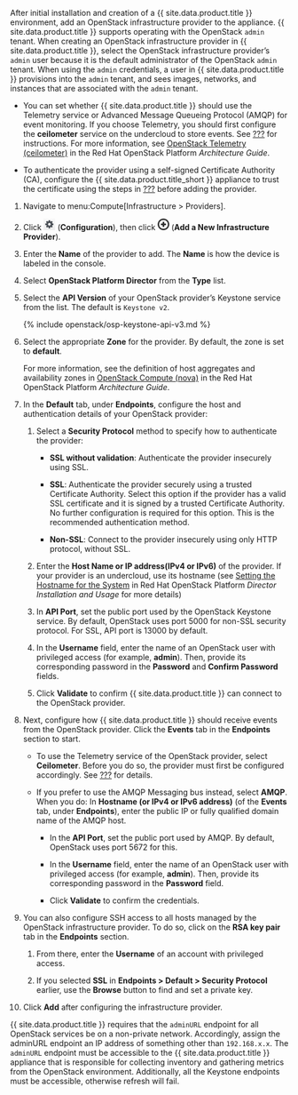 After initial installation and creation of a {{ site.data.product.title }}
environment, add an OpenStack infrastructure provider to the appliance.
{{ site.data.product.title }} supports operating with the OpenStack `admin` tenant.
When creating an OpenStack infrastructure provider in {{ site.data.product.title }},
select the OpenStack infrastructure provider’s `admin` user because it
is the default administrator of the OpenStack `admin` tenant. When using
the `admin` credentials, a user in {{ site.data.product.title }} provisions into the
`admin` tenant, and sees images, networks, and instances that are
associated with the `admin` tenant.

<div class="note">

  - You can set whether {{ site.data.product.title }} should use the Telemetry service
    or Advanced Message Queueing Protocol (AMQP) for event monitoring.
    If you choose Telemetry, you should first configure the
    **ceilometer** service on the undercloud to store events. See
    [???](#openstack-events-uc) for instructions. For more information,
    see [OpenStack Telemetry
    (ceilometer)](https://access.redhat.com/documentation/en-us/red_hat_openstack_platform/11/html-single/architecture_guide/#comp-telemetry)
    in the Red Hat OpenStack Platform *Architecture Guide*.

  - To authenticate the provider using a self-signed Certificate
    Authority (CA), configure the {{ site.data.product.title_short }} appliance to
    trust the certificate using the steps in [???](#app-self_signed_CA)
    before adding the provider.

</div>

1.  Navigate to menu:Compute\[Infrastructure \> Providers\].

2.  Click ![Configuration](/images/1847.png) (**Configuration**), then
    click ![Add a New Infrastructure Provider](/images/1862.png) (**Add
    a New Infrastructure Provider**).

3.  Enter the **Name** of the provider to add. The **Name** is how the
    device is labeled in the console.

4.  Select **OpenStack Platform Director** from the **Type** list.

5.  Select the **API Version** of your OpenStack provider’s Keystone
    service from the list. The default is `Keystone v2`.

    <div class="note">

    {% include openstack/osp-keystone-api-v3.md %}

    </div>

6.  Select the appropriate **Zone** for the provider. By default, the
    zone is set to **default**.

    <div class="note">

    For more information, see the definition of host aggregates and
    availability zones in [OpenStack Compute
    (nova)](https://access.redhat.com/documentation/en-us/red_hat_openstack_platform/11/html/architecture_guide/components#comp-compute)
    in the Red Hat OpenStack Platform *Architecture Guide*.

    </div>

7.  In the **Default** tab, under **Endpoints**, configure the host and
    authentication details of your OpenStack provider:

    1.  Select a **Security Protocol** method to specify how to
        authenticate the provider:

          - **SSL without validation**: Authenticate the provider
            insecurely using SSL.

          - **SSL**: Authenticate the provider securely using a trusted
            Certificate Authority. Select this option if the provider
            has a valid SSL certificate and it is signed by a trusted
            Certificate Authority. No further configuration is required
            for this option. This is the recommended authentication
            method.

          - **Non-SSL**: Connect to the provider insecurely using only
            HTTP protocol, without SSL.

    2.  Enter the **Host Name or IP address(IPv4 or IPv6)** of the
        provider. If your provider is an undercloud, use its hostname
        (see [Setting the Hostname for the
        System](https://access.redhat.com/documentation/en-us/red_hat_openstack_platform/11/html-single/director_installation_and_usage/#sect-Setting_the_Hostname_for_the_System)
        in Red Hat OpenStack Platform *Director Installation and Usage*
        for more details)

    3.  In **API Port**, set the public port used by the OpenStack
        Keystone service. By default, OpenStack uses port 5000 for
        non-SSL security protocol. For SSL, API port is 13000 by
        default.

    4.  In the **Username** field, enter the name of an OpenStack user
        with privileged access (for example, **admin**). Then, provide
        its corresponding password in the **Password** and **Confirm
        Password** fields.

    5.  Click **Validate** to confirm {{ site.data.product.title }} can connect to the
        OpenStack provider.

8.  Next, configure how {{ site.data.product.title }} should receive events from the
    OpenStack provider. Click the **Events** tab in the **Endpoints**
    section to start.

      - To use the Telemetry service of the OpenStack provider, select
        **Ceilometer**. Before you do so, the provider must first be
        configured accordingly. See [???](#openstack-events-uc) for
        details.

      - If you prefer to use the AMQP Messaging bus instead, select
        **AMQP**. When you do: In **Hostname (or IPv4 or IPv6 address)**
        (of the **Events** tab, under **Endpoints**), enter the public
        IP or fully qualified domain name of the AMQP host.

          - In the **API Port**, set the public port used by AMQP. By
            default, OpenStack uses port 5672 for this.

          - In the **Username** field, enter the name of an OpenStack
            user with privileged access (for example, **admin**). Then,
            provide its corresponding password in the **Password**
            field.

          - Click **Validate** to confirm the credentials.

9.  You can also configure SSH access to all hosts managed by the
    OpenStack infrastructure provider. To do so, click on the **RSA key
    pair** tab in the **Endpoints** section.

    1.  From there, enter the **Username** of an account with privileged
        access.

    2.  If you selected **SSL** in **Endpoints \> Default \> Security
        Protocol** earlier, use the **Browse** button to find and set a
        private key.

10. Click **Add** after configuring the infrastructure provider.

<div class="note">

{{ site.data.product.title }} requires that the `adminURL` endpoint for all OpenStack
services be on a non-private network. Accordingly, assign the adminURL
endpoint an IP address of something other than `192.168.x.x`. The
`adminURL` endpoint must be accessible to the {{ site.data.product.title }} appliance
that is responsible for collecting inventory and gathering metrics from
the OpenStack environment. Additionally, all the Keystone endpoints must
be accessible, otherwise refresh will fail.

</div>
